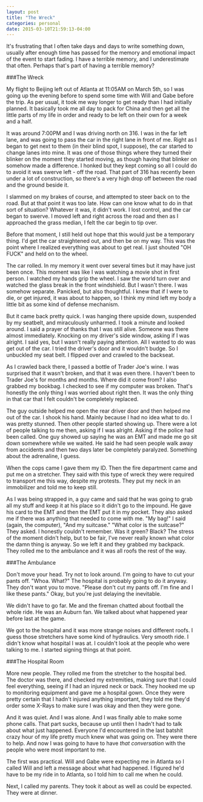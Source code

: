 ```yaml
---
layout: post
title: "The Wreck"
categories: personal
date: 2015-03-10T21:59:13-04:00
---
```


It's frustrating that I often take days and days to write something down, usually after enough time has passed for the memory and emotional impact of the event to start fading.  I have a terrible memory, and I underestimate that often.  Perhaps that's part of having a terrible memory?

###The Wreck

My flight to Beijing left out of Atlanta at 11:05AM on March 5th, so I was going up the evening before to spend some time with Will and Gabe before the trip.  As per usual, it took me way longer to get ready than I had initially planned.  It basically took me all day to pack for China and then get all the little parts of my life in order and ready to be left on their own for a week and a half.  

It was around 7:00PM and I was driving north on 316.  I was in the far left lane, and was going to pass the car in the right lane in front of me.  Right as I began to get next to them (in their blind spot, I suppose), the car started to change lanes into mine.  It was one of those things where they turned their blinker on the moment they started moving, as though having that blinker on somehow made a difference.  I honked but they kept coming so all I could do to avoid it was swerve left - off the road.  That part of 316 has recently been under a lot of construction, so there's a very high drop off between the road and the ground beside it.  

I slammed on my brakes of course, and attempted to steer back on to the road.  But at that point it was too late.  How can one know what to do in that sort of situation?  Whatever it was, it didn't work.  I lost control, and the car began to swerve.  I moved left and right across the road and then as I approached the grass median, I felt the car begin to tip over.

Before that moment, I still held out hope that this would just be a temporary thing.  I'd get the car straightened out, and then be on my way.  This was the point where I realized everything was about to get real.  I just shouted "OH FUCK" and held on to the wheel.

The car rolled.  In my memory it went over several times but it may have just been once.  This moment was like I was watching a movie shot in first person.  I watched my hands grip the wheel.  I saw the world turn over and watched the glass break in the front windshield.  But I wasn't there.  I was somehow separate.  Panicked, but also thoughtful.  I knew that if I were to die, or get injured, it was about to happen, so I think my mind left my body a little bit as some kind of defense mechanism.

But it came back pretty quick.  I was hanging there upside down, suspended by my seatbelt, and miraculously unharmed.  I took a minute and looked around.  I said a prayer of thanks that I was still alive.  Someone was there almost immediately. Knocking on my driver's side window, asking if I was alright.  I said yes, but I wasn't really paying attention.  All I wanted to do was get out of the car.  I tried the driver's door and it wouldn't budge.  So I unbuckled my seat belt.  I flipped over and crawled to the backseat.  

As I crawled back there, I passed a bottle of Trader Joe's wine.  I was surprised that it wasn't broken, and that it was even there.  I haven't been to Trader Joe's for months and months.  Where did it come from?  I also grabbed my bookbag.  I checked to see if my computer was broken.  That's honestly the only thing I was worried about right then.  It was the only thing in that car that I felt couldn't be completely replaced.  

The guy outside helped me open the rear driver door and then helped me out of the car.  I shook his hand.  Mainly because I had no idea what to do.  I was pretty stunned.  Then other people started showing up.  There were a lot of people talking to me then, asking if I was alright.  Asking if the police had been called.  One guy showed up saying he was an EMT and made me go sit down somewhere while we waited.  He said he had seen people walk away from accidents and then two days later be completely paralyzed.  Something about the adrenaline, I guess. 

When the cops came I gave them my ID.  Then the fire department came and put me on a stretcher.  They said with this type of wreck they were required to transport me this way, despite my protests.  They put my neck in an immobilizer and told me to keep still.

As I was being strapped in, a guy came and said that he was going to grab all my stuff and keep it at his place so it didn't go to the impound.  He gave his card to the EMT and then the EMT put it in my pocket.  They also asked me if there was anything that needed to come with me.  "My bag!" I said (again, the computer), "And my suitcase."  "What color is the suitcase?" They asked. I honestly couldn't remember.  Was it green?  Black?  The stress of the moment didn't help, but to be fair, I've never really known what color the damn thing is anyway.  So we left it and they grabbed my backpack.  They rolled me to the ambulance and it was all roofs the rest of the way.

###The Ambulance

Don't move your head.  Try not to look around.  I'm going to have to cut your pants off.  "Whoa.  What?"  The hospital is probably going to do it anyway.  They don't want you to move.  "Please don't cut my pants off.  I'm fine and I like these pants."  Okay, but you're just delaying the inevitable.

We didn't have to go far.  Me and the fireman chatted about football the whole ride.  He was an Auburn fan.  We talked about what happened year before last at the game.  

We got to the hospital and it was more strange noises and different roofs.  I guess those stretchers have some kind of hydraulics.  Very smooth ride.  I didn't know what hospital I was at.  I couldn't look  at the people who were talking to me.  I started signing things at that point.

###The Hospital Room

More new people.  They rolled me from the stretcher to the hospital bed.  The doctor was there, and checked my extremities, making sure that I could feel everything, seeing if I had an injured neck or back.  They hooked me up to monitoring equipment and gave me a hospital gown.  Once they were pretty certain that I hadn't injured anything important, they told me they'd order some X-Rays to make sure I was okay and then they were gone.  

And it was quiet.  And I was alone.  And I was finally able to make some phone calls.  That part sucks, because up until then I hadn't had to talk about what just happened.  Everyone I'd encountered in the last batshit crazy hour of my life pretty much knew what was going on.  They were there to help.  And now I was going to have to have _that conversation_ with the people who were most important to me.

The first was practical.  Will and Gabe were expecting me in Atlanta so I called Will and left a message about what had happened.  I figured he'd have to be my ride in to Atlanta, so I told him to call me when he could.

Next, I called my parents.  They took it about as well as could be expected.  They were at dinner.    